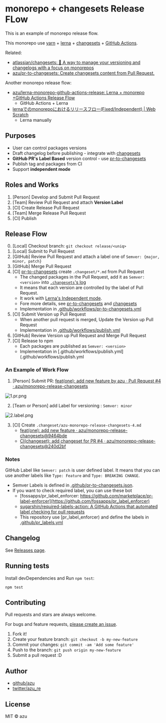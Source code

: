# monorepo + changesets Release FLow

This is an example of monorepo release flow.

This monorepo use [yarn](https://github.com/yarnpkg/yarn) + [lerna](https://github.com/lerna/lerna) + [changesets](https://github.com/atlassian/changesets) + [GitHub Actions](https://github.co.jp/features/actions). 

Related:

- [atlassian/changesets: 🦋 A way to manage your versioning and changelogs with a focus on monorepos](https://github.com/atlassian/changesets)
- [azu/pr-to-changesets: Create changesets content from Pull Request.](https://github.com/azu/pr-to-changesets)

Another monorepo release flow:

- [azu/lerna-monorepo-github-actions-release: Lerna + monorepo +GitHub Actions Release Flow](https://github.com/azu/lerna-monorepo-github-actions-release)
    - GitHub Actions + Lerna
- [lernaでのmonorepoにおけるリリースフロー(Fixed/Independent) | Web Scratch](https://efcl.info/2019/01/26/monorepo-release-flow/)
    - Lerna manually

## Purposes

- User can control packages versions
- Draft changelog before publishing - integrate with [changesets](https://github.com/atlassian/changesets)
- **GitHub PR's Label Based** version control - use [pr-to-changesets](https://github.com/azu/pr-to-changesets)
- Publish tag and packages from CI
- Support **independent mode**

## Roles and Works

1. [Person] Develop and Submit Pull Request
2. [Team] Review Pull Request and attach **Version Label**
3. [CI] Create Release Pull Request
4. [Team] Merge Release Pull Request
5. [CI] Publish

## Release Flow

0. [Local] Checkout branch: `git checkout release/<uniq>`
1. [Local] Submit to Pull Request
2. [GitHub] Review Pull Request and attach a label one of `Semver: {major, minor, patch}`
3. [GitHub] Merge Pull Request
4. [CI] [pr-to-changesets](https://github.com/azu/pr-to-changesets) create `.changeset/*.md` from Pull Request
     - The changed packages in the Pull Request, add it as `Semver: <version>` into [`.changesets`'s log](https://github.com/atlassian/changesets/blob/master/docs/detailed-explanation.md)
     - It means that each version are controlled by the label of Pull Request.
     - It work with [Lerna's Independent mode](https://github.com/lerna/lerna#independent-mode). 
     - Fore more details, see [pr-to-changesets](https://github.com/azu/pr-to-changesets) and [changesets](https://github.com/atlassian/changesets)
     - Implementation in [.github/workflows/pr-to-changesets.yml](.github/workflows/pr-to-changesets.yml)
5. [CI] Submit Version up Pull Request
    - When another pull request is merged, Update the Version up Pull Request
    - Implementation in [.github/workflows/publish.yml](.github/workflows/publish.yml)
6. [GitHub] Review Version up Pull Request and Merge Pull Request
7. [CI] Release to npm
    - Each packages are published as `Semver: <version>`
    - Implementation in [.github/workflows/publish.yml](.github/workflows/publish.yml

### An Example of Work Flow 

1. [Person] Submit PR: [feat(one): add new feature by azu · Pull Request #4 · azu/monorepo-release-changesets](https://github.com/azu/monorepo-release-changesets/pull/4)


![1.pr.png](docs/1.pr.png)

2. [Team or Person] add Label for versioning : `Semver: minor`

![2.label.png](docs/2.label.png)

3. [CI] Create `.changeset/azu-monorepo-release-changesets-4.md`
    - [feat(one): add new feature · azu/monorepo-release-changesets@9464bde](https://github.com/azu/monorepo-release-changesets/runs/509976218?check_suite_focus=true)
    - [CI(changeset): add changeset for PR #4 · azu/monorepo-release-changesets@240d2bf](https://github.com/azu/monorepo-release-changesets/commit/240d2bf1a69f6bf265fe28788feb5c9e9420df50) 



### Notes

GitHub Label like `Semver: patch` is user defined label.
It means that you can use another labels like `Type: Feature` and `Type: BREAKING CHANGE`.

- Semver Labels is defined in [.github/pr-to-changesets.json](.github/pr-to-changesets.json).
- If you want to check required label, you can use these bot
    - [fossapps/pr_label_enforcer: https://github.com/marketplace/pr-label-enforcer](https://github.com/fossapps/pr_label_enforcer)
    - [sugarshin/required-labels-action: A GitHub Actions that automated label checking for pull requests](https://github.com/sugarshin/required-labels-action)
    - This repository use [pr_label_enforcer) and define the labels in [.github/pr_labels.yml](.github/pr_labels.yml)

## Changelog

See [Releases page](https://github.com/azu/monorepo-release-changesets/releases).

## Running tests

Install devDependencies and Run `npm test`:

    npm test

## Contributing

Pull requests and stars are always welcome.

For bugs and feature requests, [please create an issue](https://github.com/azu/monorepo-release-changesets/issues).

1. Fork it!
2. Create your feature branch: `git checkout -b my-new-feature`
3. Commit your changes: `git commit -am 'Add some feature'`
4. Push to the branch: `git push origin my-new-feature`
5. Submit a pull request :D

## Author

- [github/azu](https://github.com/azu)
- [twitter/azu_re](https://twitter.com/azu_re)

## License

MIT © azu
